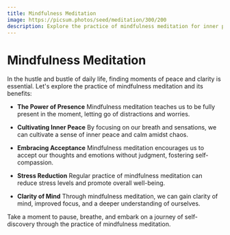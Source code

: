 ```yaml
---
title: Mindfulness Meditation
image: https://picsum.photos/seed/meditation/300/200
description: Explore the practice of mindfulness meditation for inner peace and clarity.
---
```


# Mindfulness Meditation

In the hustle and bustle of daily life, finding moments of peace and clarity is essential. Let's explore the practice of mindfulness meditation and its benefits:

- **The Power of Presence**
  Mindfulness meditation teaches us to be fully present in the moment, letting go of distractions and worries.

- **Cultivating Inner Peace**
  By focusing on our breath and sensations, we can cultivate a sense of inner peace and calm amidst chaos.

- **Embracing Acceptance**
  Mindfulness meditation encourages us to accept our thoughts and emotions without judgment, fostering self-compassion.

- **Stress Reduction**
  Regular practice of mindfulness meditation can reduce stress levels and promote overall well-being.

- **Clarity of Mind**
  Through mindfulness meditation, we can gain clarity of mind, improved focus, and a deeper understanding of ourselves.

Take a moment to pause, breathe, and embark on a journey of self-discovery through the practice of mindfulness meditation.

